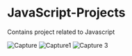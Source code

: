 # JavaScript-Projects
Contains project related to Javascript

![Capture](https://user-images.githubusercontent.com/56495746/149670863-5b5dc04b-7f38-4c6b-b1cd-ff17fc29d9d2.PNG)
![Capture1](https://user-images.githubusercontent.com/56495746/149670885-9f190f56-237f-476c-91d5-9f70295d874d.PNG)
![Capture 3](https://user-images.githubusercontent.com/56495746/149670887-9a621255-3f55-4f36-94cd-2d7bfa348a50.PNG)
